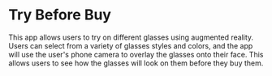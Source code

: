 # Try Before Buy
This app allows users to try on different glasses using augmented reality. Users can select from a variety of glasses styles and colors, and the app will use the user's phone camera to overlay the glasses onto their face. This allows users to see how the glasses will look on them before they buy them.
